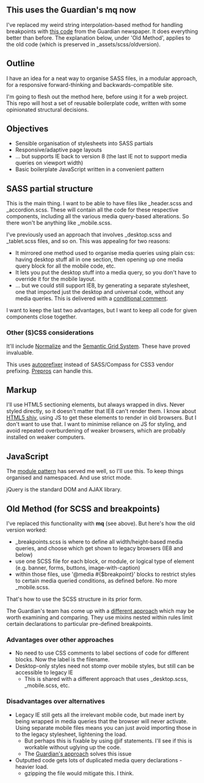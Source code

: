 ## This uses the Guardian's mq now

I've replaced my weird string interpolation-based method for handling breakpoints with [this code](https://github.com/guardian/sass-mq) from the Guardian newspaper. It does everything better than before. The explanation below, under 'Old Method', applies to the old code (which is preserved in _assets/scss/oldversion).

## Outline

I have an idea for a neat way to organise SASS files, in a modular approach, for a responsive forward-thinking and backwards-compatible site.

I'm going to flesh out the method here, before using it for a web project. This repo will host a set of reusable boilerplate code, written with some opinionated structural decisions.

## Objectives

+ Sensible organisation of stylesheets into SASS partials
+ Responsive/adaptive page layouts
+ ... but supports IE back to version 8 (the last IE not to support media queries on viewport width)
+ Basic boilerplate JavaScript written in a convenient pattern

## SASS partial structure

This is the main thing. I want to be able to have files like _header.scss and _accordion.scss. These will contain all the code for these respective components, including all the various media query-based alterations. So there won't be anything like _mobile.scss.

I've previously used an approach that involves _desktop.scss and _tablet.scss files, and so on. This was appealing for two reasons:

+ It mirrored one method used to organise media queries using plain css: having desktop stuff all in one section, then opening up one media query block for all the mobile code, etc.
+ It lets you put the desktop stuff into a media query, so you don't have to override it for the mobile layout.
+ ... but we could still support IE8, by generating a separate stylesheet, one that imported just the desktop and universal code, without any media queries. This is delivered with a [conditional comment](http://www.quirksmode.org/css/condcom.html).

I want to keep the last two advantages, but I want to keep all code for given components close together.

### Other (S)CSS considerations

It'll include [Normalize](http://necolas.github.io/normalize.css/) and the [Semantic Grid System](http://semantic.gs/). These have proved invaluable.

This uses [autoprefixer](https://github.com/ai/autoprefixer) instead of SASS/Compass for CSS3 vendor prefixing. [Prepros](http://alphapixels.com/prepros/) can handle this.

## Markup

I'll use HTML5 sectioning elements, but always wrapped in divs. Never styled directly, so it doesn't matter that IE8 can't render them. I know about [HTML5 shiv](https://github.com/aFarkas/html5shiv), using JS to get these elements to render in old browsers. But I don't want to use that. I want to minimise reliance on JS for styling, and avoid repeated overburdening of weaker browsers, which are probably installed on weaker computers.

## JavaScript

The [module pattern](http://addyosmani.com/resources/essentialjsdesignpatterns/book/#modulepatternjavascript) has served me well, so I'll use this. To keep things organised and namespaced. And use strict mode.

jQuery is the standard DOM and AJAX library.

## Old Method (for SCSS and breakpoints)

I've replaced this functionality with **mq** (see above). But here's how the old version worked:

+ _breakpoints.scss is where to define all width/height-based media queries, and choose which get shown to legacy browsers (IE8 and below)
+ use one SCSS file for each block, or module, or logical type of element (e.g. banner, forms, buttons, image-with-caption)
+ within those files, use '@media #{$breakpoint}' blocks to restrict styles to certain media queried conditions, as defined before. No more _mobile.scss.

That's how to use the SCSS structure in its prior form.

The Guardian's team has come up with a [different approach](http://www.theguardian.com/info/developer-blog/2013/oct/14/mobile-first-responsive-ie8) which may be worth examining and comparing. They use mixins nested within rules limit certain declarations to particular pre-defined breakpoints.

### Advantages over other approaches

+ No need to use CSS comments to label sections of code for different blocks. Now the label is the filename.
+ Desktop-only styles need not stomp over mobile styles, but still can be accessible to legacy IE
  + This is shared with a different approach that uses _desktop.scss, _mobile.scss, etc.

### Disadvantages over alternatives

+ Legacy IE still gets all the irrelevant mobile code, but made inert by being wrapped in media queries that the browser will never activate. Using separate mobile files means you can just avoid importing those in to the legacy stylesheet, lightening the load.
  + But perhaps this is fixable by using @if statements. I'll see if this is workable without uglying up the code.
  + The [Guardian's approach](http://www.theguardian.com/info/developer-blog/2013/oct/14/mobile-first-responsive-ie8) solves this issue
+ Outputted code gets lots of duplicated media query declarations - heavier load.
  + gzipping the file would mitigate this. I think.
